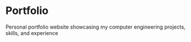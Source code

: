 # Portfolio
Personal portfolio website showcasing my computer engineering projects, skills, and experience
